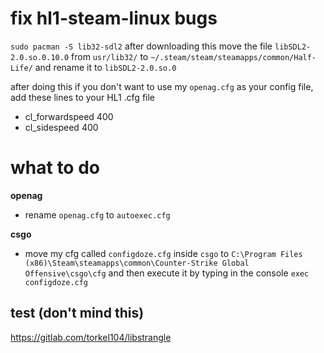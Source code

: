 # fix hl1-steam-linux bugs

`sudo pacman -S lib32-sdl2` after downloading this move the file `libSDL2-2.0.so.0.10.0` from `usr/lib32/` to `~/.steam/steam/steamapps/common/Half-Life/` and rename it to `libSDL2-2.0.so.0`

after doing this if you don't want to use my `openag.cfg` as your config file, add these lines to your HL1 .cfg file
- cl_forwardspeed 400
- cl_sidespeed 400
# what to do

**openag**
- rename `openag.cfg` to `autoexec.cfg`

**csgo**
- move my cfg called `configdoze.cfg` inside `csgo` to `C:\Program Files (x86)\Steam\steamapps\common\Counter-Strike Global Offensive\csgo\cfg` and then execute it by typing in the console `exec configdoze.cfg`


## test (don't mind this)
https://gitlab.com/torkel104/libstrangle
